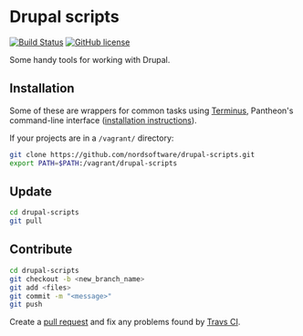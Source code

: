 # Drupal scripts

[![Build Status](https://travis-ci.org/nordsoftware/drupal-scripts.svg?branch=master)](https://travis-ci.org/nordsoftware/drupal-scripts)
[![GitHub license](https://img.shields.io/github/license/mashape/apistatus.svg)]()

Some handy tools for working with Drupal.

## Installation

Some of these are wrappers for common tasks using [Terminus](https://pantheon.io/docs/articles/local/cli/), Pantheon's command-line interface ([installation instructions](https://github.com/pantheon-systems/cli#installation)).

If your projects are in a `/vagrant/` directory:

```bash
git clone https://github.com/nordsoftware/drupal-scripts.git
export PATH=$PATH:/vagrant/drupal-scripts
```

## Update

```bash
cd drupal-scripts
git pull
```

## Contribute

```bash
cd drupal-scripts
git checkout -b <new_branch_name>
git add <files>
git commit -m "<message>"
git push
```
Create a [pull request](https://github.com/nordsoftware/drupal-scripts/pulls) and fix any problems found by [Travs CI](https://travis-ci.org/nordsoftware/drupal-scripts/pull_requests).
